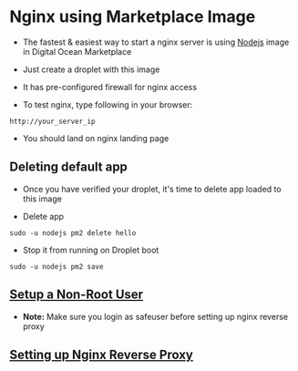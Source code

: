 # Nginx using Marketplace Image

- The fastest & easiest way to start a nginx server is using [Nodejs](https://do.co/313ycRT) image in Digital Ocean Marketplace

- Just create a droplet with this image
- It has pre-configured firewall for nginx access

- To test nginx, type following in your browser:

```shell
http://your_server_ip
```

- You should land on nginx landing page

## Deleting default app

- Once you have verified your droplet, it's time to delete app loaded to this image

- Delete app

```shell
sudo -u nodejs pm2 delete hello
```

- Stop it from running on Droplet boot

```shell
sudo -u nodejs pm2 save
```

## [Setup a Non-Root User](./Safeuser.md)

- **Note:** Make sure you login as safeuser before setting up nginx reverse proxy

## [Setting up Nginx Reverse Proxy](./NginxReverseProxyConfiguration.md)
